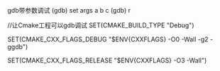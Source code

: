 
gdb带参数调试
(gdb) set args a b c
(gdb) r

//让Cmake工程可以gdb调试
SET(CMAKE_BUILD_TYPE "Debug")

SET(CMAKE_CXX_FLAGS_DEBUG "$ENV{CXXFLAGS} -O0 -Wall -g2 -ggdb")

SET(CMAKE_CXX_FLAGS_RELEASE "$ENV{CXXFLAGS} -O3 -Wall") 
